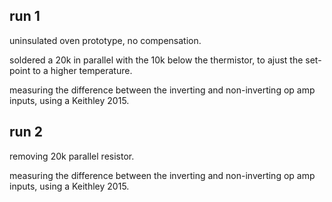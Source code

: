 ## run 1

uninsulated oven prototype, no compensation.

soldered a 20k in parallel with the 10k below the thermistor, to ajust the set-point to a higher temperature.

measuring the difference between the inverting and non-inverting op amp inputs, using a Keithley 2015.

## run 2

removing 20k parallel resistor.

measuring the difference between the inverting and non-inverting op amp inputs, using a Keithley 2015.

